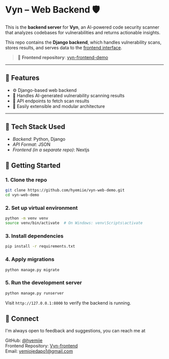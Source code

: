 # Vyn – Web Backend 🛡️

This is the **backend server** for **Vyn**, an AI-powered code security scanner that analyzes codebases for vulnerabilities and returns actionable insights.


This repo contains the **Django backend**, which handles vulnerability scans, stores results, and serves data to the [frontend interface](https://vyn-web-scanner.onrender.com/hero).

> 🔗 **Frontend repository**: [vyn-frontend-demo](https://github.com/hyemiie/vyn_web_scanner)

---

## 🔧 Features

- ⚙️ Django-based web backend
- 🧠 Handles AI-generated vulnerability scanning results
- 🔐 API endpoints to fetch scan results
- 🌱 Easily extensible and modular architecture

---


## 🧱 Tech Stack Used
- *Backend*: Python, Django
- *API Format*: JSON
- *Frontend (in a separate repo)*: Nextjs
  

## 🚀 Getting Started

### 1. Clone the repo

```bash
git clone https://github.com/hyemiie/vyn-web-demo.git
cd vyn-web-demo
```

### 2. Set up virtual environment
```bash
python -m venv venv
source venv/bin/activate  # On Windows: venv\Scripts\activate
```

### 3. Install dependencies
```bash
pip install -r requirements.txt
```

### 4. Apply migrations
```bash
python manage.py migrate
```

### 5. Run the development server
```bash
python manage.py runserver
```
Visit `http://127.0.0.1:8000` to verify the backend is running.


## 🤝 Connect
I'm always open to feedback and suggestions, you can reach me at 

GitHub: [@hyemiie](https://github.com/hyemiie)  
Frontend Repository: [Vyn-frontend](https://github.com/hyemiie/vyn_web_scanner)  
Email: yemiojedapo1@gmail.com


